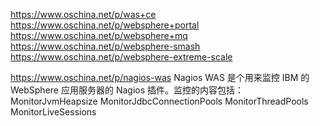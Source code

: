 
https://www.oschina.net/p/was+ce
https://www.oschina.net/p/websphere+portal
https://www.oschina.net/p/websphere+mq
https://www.oschina.net/p/websphere-smash
https://www.oschina.net/p/websphere-extreme-scale

https://www.oschina.net/p/nagios-was
Nagios WAS 是个用来监控 IBM 的 WebSphere 应用服务器的 Nagios 插件。监控的内容包括：
MonitorJvmHeapsize
MonitorJdbcConnectionPools
MonitorThreadPools
MonitorLiveSessions























